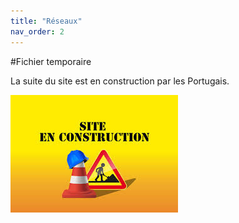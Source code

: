 ```yaml
---
title: "Réseaux"
nav_order: 2
---
```


#Fichier temporaire

La suite du site est en construction par les Portugais.

![Les portugais sont en train de construire le site](../assets/images/site_construction.jpeg)
